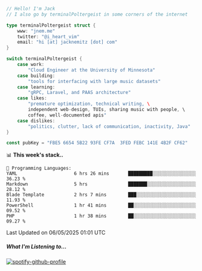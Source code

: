 ```go
// Hello! I'm Jack
// I also go by terminalPoltergeist in some corners of the internet

type terminalPoltergeist struct {
    www: "jnem.me"
    twitter: "@i_heart_vim"
    email: "hi [at] jacknemitz [dot] com"
}

switch terminalPoltergeist {
    case work:
        "Cloud Engineer at the University of Minnesota"
    case building:
        "tools for interfacing with large music datasets"
    case learning:
        "gRPC, Laravel, and PAAS architecture"
    case likes:
        "premature optimization, technical writing, \
        independent web-design, TUIs, sharing music with people, \
        coffee, well-documented apis"
    case dislikes:
        "politics, clutter, lack of communication, inactivity, Java"
}

const pubKey = "FBE5 6654 5B22 93FE CF7A  3FED FEBC 141E 4B2F CF62"
```

<!--START_SECTION:waka-->
📊 **This week's stack..** 

```text
💬 Programming Languages: 
YAML                     6 hrs 26 mins       █████████░░░░░░░░░░░░░░░░   36.23 % 
Markdown                 5 hrs               ███████░░░░░░░░░░░░░░░░░░   28.12 % 
Blade Template           2 hrs 7 mins        ███░░░░░░░░░░░░░░░░░░░░░░   11.93 % 
PowerShell               1 hr 41 mins        ██░░░░░░░░░░░░░░░░░░░░░░░   09.52 % 
PHP                      1 hr 38 mins        ██░░░░░░░░░░░░░░░░░░░░░░░   09.27 % 
```


 Last Updated on 06/05/2025 01:01 UTC
<!--END_SECTION:waka-->

##### What I'm Listening to...

[![spotify-github-profile](https://jnem.me/listening-item?maxAge=2592000)](https://jnem.me/listening)
